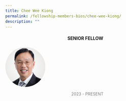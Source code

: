 ```yaml
---
title: Chee Wee Kiong
permalink: /fellowship-members-bios/chee-wee-kiong/
description: ""
---
```

<style>
.fellow-image-pic {
	border-radius: 50%;
	height: 25% !important;
	width: 25% !important;
	}
	
fellow-img {
		text-align: center;
	}

.fellow-tenure {
	text-align: center;
	color: grey;
	font-size: 0.9em;
	}	
p {
	text-indent: 1em;
	}
</style>
<h4 style="text-align:center;">SENIOR FELLOW</h4>

<div class="fellow-img">
<img class="fellow-image-pic" src="/images/FellowshipImages/fellowships_chee%20wee%20kiong.jpg">
<p class="fellow-tenure">2023 - PRESENT</p>
</div>


<p>





</p>


